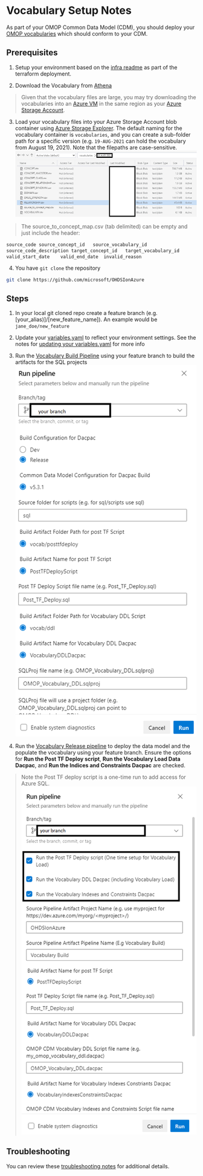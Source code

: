 # Vocabulary Setup Notes

As part of your OMOP Common Data Model (CDM), you should deploy your [OMOP vocabularies](https://www.ohdsi.org/data-standardization/vocabulary-resources/) which should conform to your CDM.

## Prerequisites

1. Setup your environment based on the [infra readme](/infra/README.md) as part of the terraform deployment.

2. Download the Vocabulary from [Athena](http://athena.ohdsi.org/)
> Given that the vocabulary files are large, you may try downloading the vocabularies into an [Azure VM](https://docs.microsoft.com/en-us/azure/virtual-machines/windows/quick-create-portal) in the same region as your [Azure Storage Account](https://docs.microsoft.com/en-us/azure/storage/common/storage-account-overview).
  
3. Load your vocabulary files into your Azure Storage Account blob container using [Azure Storage Explorer](https://azure.microsoft.com/en-us/features/storage-explorer/).  The default naming for the vocabulary container is `vocabularies`, and you can create a sub-folder path for a specific version (e.g. `19-AUG-2021` can hold the vocabulary from August 19, 2021).  Note that the filepaths are case-sensitive.
  ![Loaded Vocabularies](/docs/media/vocabulary_storage_account.png)

> The source_to_concept_map.csv (tab delimited) can be empty and just include the header:
```csv
source_code	source_concept_id	source_vocabulary_id	source_code_description	target_concept_id	target_vocabulary_id	valid_start_date	valid_end_date	invalid_reason
```

4. You have `git clone` the repository

```bash
git clone https://github.com/microsoft/OHDSIonAzure
```

## Steps

1. In your local git cloned repo create a feature branch (e.g. [your_alias)]/[new_feature_name]). An example would be `jane_doe/new_feature`

2. Update your [variables.yaml](/pipelines/variables.yaml) to reflect your environment settings. See the notes for [updating your variables.yaml](/docs/update_your_variables.yaml.md) for more info

3. Run the [Vocabulary Build Pipeline](/pipelines//vocabulary_build_pipeline.yaml) using your feature branch to build the artifacts for the SQL projects
![Run Vocabulary Build](/docs/media/vocabulary_build_pipeline.png)

4. Run the [Vocabulary Release pipeline](/pipelines/vocabulary_release_pipeline.yaml) to deploy the data model and the populate the vocabulary using your feature branch.  Ensure the options for **Run the Post TF Deploy script**, **Run the Vocabulary Load Data Dacpac**, and **Run the Indices and Constraints Dacpac** are checked.
> Note the Post TF deploy script is a one-time run to add access for Azure SQL.
![Run Vocabulary Release](/docs/media/vocabulary_release_pipeline.png)

## Troubleshooting

You can review these [troubleshooting notes](/docs/troubleshooting/troubleshooting_vocabulary.md) for additional details.